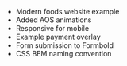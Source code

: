 - Modern foods website example
- Added AOS animations
- Responsive for mobile
- Example payment overlay
- Form submission to Formbold
- CSS BEM naming convention
